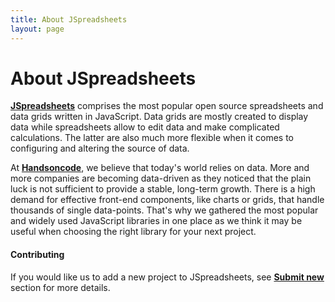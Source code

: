 ```yaml
---
title: About JSpreadsheets
layout: page
---
```


# About JSpreadsheets

**[JSpreadsheets](http://jspreadsheets.com)** comprises the most popular open source spreadsheets and data grids written in JavaScript. Data grids are mostly created to display data while spreadsheets allow to edit data and make complicated calculations. The latter are also much more flexible when it comes to configuring and altering the source of data.

At **[Handsoncode](http://handsoncode.net)**, we believe that today's world relies on data. More and more companies are becoming data-driven as they noticed that the plain luck is not sufficient to provide a stable, long-term growth. There is a high demand for effective front-end components, like charts or grids, that handle thousands of single data-points. That's why we gathered the most popular and widely used JavaScript libraries in one place as we think it may be useful when choosing the right library for your next project.

#### Contributing

If you would like us to add a new project to JSpreadsheets, see **[Submit new](http://jspreadsheets.com/submit-new.html)** section for more details.